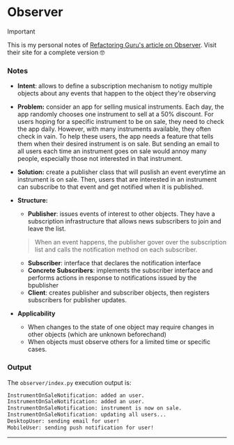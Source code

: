 # Observer

> [!IMPORTANT]
> This is my personal notes of [Refactoring Guru's article on Observer](https://refactoring.guru/design-patterns/observer). Visit their site for a complete version 🤓

### Notes

- **Intent**: allows to define a subscription mechanism to notigy multiple objects about any events that happen to the object they're observing

- **Problem:** consider an app for selling musical instruments. Each day, the app randomly chooses one instrument to sell at a 50% discount. For users hoping for a specific instrument to be on sale, they need to check the app daily. However, with many instruments available, they often check in vain. To help these users, the app needs a feature that tells them when their desired instrument is on sale. But sending an email to all users each time an instrument goes on sale would annoy many people, especially those not interested in that instrument.


- **Solution:** create a publisher class that will puslish an event everytime an instrument is on sale. Then, users that are interested in an instrument can subscribe to that event and get notified when it is published. 


- **Structure:**
  - **Publisher**: issues events of interest to other objects. They have a subscription infrastructure that allows news subscribers to join and leave the list.
  > When an event happens, the publisher gover over the subscription list and calls the notification method on each subscriber. 
  - **Subscriber**: interface that declares the notification interface
  - **Concrete Subscribers**: implements the subscriber interface and performs actions in response to notifications issued by the bpublisher 
  - **Client**: creates publisher and subscriber objects, then registers subscribers for publisher updates. 

- **Applicability**
  - When changes to the state of one object may require changes in other objects (which are unknown beforechand)
  - When objects must observe others for a limited time or specific cases.

### Output

The `observer/index.py` execution output is:

```cmd
InstrumentOnSaleNotification: added an user.
InstrumentOnSaleNotification: added an user.
InstrumentOnSaleNotification: instrument is now on sale.
InstrumentOnSaleNotification: updating all users...
DesktopUser: sending email for user!
MobileUser: sending push notification for user!
```
****